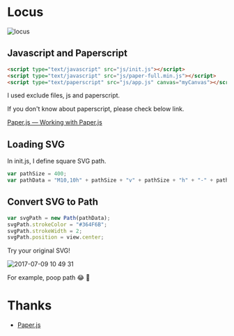 # Locus

![locus](https://user-images.githubusercontent.com/1988660/27990421-b7d6b1f4-6491-11e7-80b0-dc5dabceb555.gif)

## Javascript and Paperscript

```html
<script type="text/javascript" src="js/init.js"></script>
<script type="text/javascript" src="js/paper-full.min.js"></script>
<script type="text/paperscript" src="js/app.js" canvas="myCanvas"></script>
```

I used exclude files, js and paperscript.

If you don't know about paperscript, please check below link.

[Paper.js — Working with Paper.js](http://paperjs.org/tutorials/getting-started/working-with-paper-js/)

## Loading SVG

In init.js, I define square SVG path.

```js
var pathSize = 400;
var pathData = "M10,10h" + pathSize + "v" + pathSize + "h" + "-" + pathSize + "z"
```

## Convert SVG to Path

```js
var svgPath = new Path(pathData);
svgPath.strokeColor = "#364F6B";
svgPath.strokeWidth = 2;
svgPath.position = view.center;
```

Try your original SVG!

![2017-07-09 10 49 31](https://user-images.githubusercontent.com/1988660/27990508-5d1ed810-6494-11e7-955e-2424cec6e82f.png)

For example, poop path :joy: :poop:




# Thanks

- [Paper.js](http://paperjs.org/)
